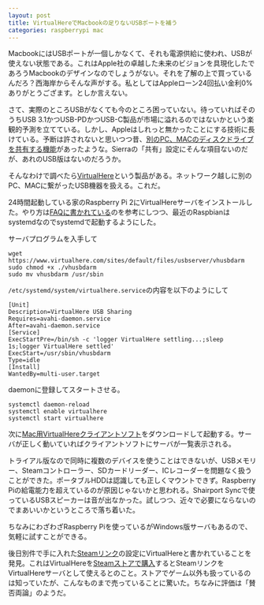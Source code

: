 ```yaml
---
layout: post
title: VirtualHereでMacbookの足りないUSBポートを補う
categories: raspberrypi mac
---
```

MacbookにはUSBポートが一個しかなくて、それも電源供給に使われ、USBが使えない状態である。これはApple社の卓越した未来のビジョンを具現化したであろうMacbookのデザインなのでしょうがない。それを了解の上で買っているんだろ？西海岸からそんな声がする。私としてはAppleローン24回払い金利0%ありがとうござます。としか言えない。

さて、実際のところUSBがなくても今のところ困っていない。待っていればそのうちUSB 3.1かつUSB-PDかつUSB-C製品が市場に溢れるのではないかという楽観的予測を立てている。しかし、Appleはしれっと無かったことにする技術に長けている。予断は許されないと思いつつ昔、[別のPC、MACのディスクドライブを共有する機能](https://support.apple.com/ja-jp/HT203973)があったような。Sierraの「共有」設定にそんな項目ないのだが、あれのUSB版はないのだろうか。

そんなわけで調べたら[VirtualHere](https://virtualhere.com/)という製品がある。ネットワーク越しに別のPC、MACに繋がったUSB機器を扱える。これだ。

24時間起動している家のRaspberry Pi 2にVirtualHereサーバをインストールした。やり方は[FAQに書かれている](https://virtualhere.com/oem_faq)のを参考にしつつ、最近のRaspbianはsystemdなのでsystemdで起動するようにした。

サーバプログラムを入手して

```
wget https://www.virtualhere.com/sites/default/files/usbserver/vhusbdarm
sudo chmod +x ./vhusbdarm
sudo mv vhusbdarm /usr/sbin
```

`/etc/systemd/system/virtualhere.service`の内容を以下のようにして

```
[Unit]
Description=VirtualHere USB Sharing
Requires=avahi-daemon.service
After=avahi-daemon.service
[Service]
ExecStartPre=/bin/sh -c 'logger VirtualHere settling...;sleep 1s;logger VirtualHere settled'
ExecStart=/usr/sbin/vhusbdarm
Type=idle
[Install]
WantedBy=multi-user.target
```

daemonに登録してスタートさせる。

```
systemctl daemon-reload
systemctl enable virtualhere
systemctl start virtualhere
```

次に[Mac用VirtualHereクライアントソフト](https://www.virtualhere.com/usb_client_software)をダウンロードして起動する。サーバが正しく動いていればクライアントソフトにサーバが一覧表示される。

トライアル版なので同時に複数のデバイスを使うことはできないが、USBメモリー、Steamコントローラー、SDカードリーダー、ICレコーダーを問題なく扱うことができた。ポータブルHDDは認識しても正しくマウントできず。Raspberry Piの給電能力を超えているのが原因じゃないかと思われる。Shairport Syncで使っているUSBスピーカーは音が出なかった。試しつつ、近々で必要にならないのでまあいいかというところで落ち着いた。

ちなみにわざわざRaspberry Piを使っているがWindows版サーバもあるので、気軽に試すことができる。

後日別件で手に入れた[Steamリンク](http://store.steampowered.com/app/353380?l=japanese)の設定にVirtualHereと書かれていることを発見。これはVirtualHereを[Steamストアで購入](http://store.steampowered.com/app/440520/)するとSteamリンクをVirtualHereサーバとして使えるとのこと。ストアでゲーム以外も扱っているのは知っていたが、こんなものまで売っていることに驚いた。ちなみに評価は「賛否両論」のようだ。
